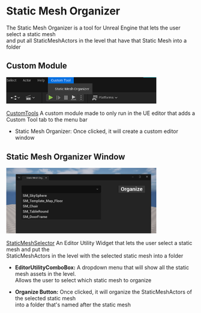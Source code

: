 # Static Mesh Organizer

The Static Mesh Organizer is a tool for Unreal Engine that lets the user select a static mesh \
and put all StaticMeshActors in the level that have that Static Mesh into a folder

## Custom Module

<img src = "./readmeAssets/CustomTool.PNG" width = 400>

[CustomTools]("./TechDirectionFinal/Source/CustomTools/Private/CustomTool.cpp")
A custom module made to only run in the UE editor that adds a Custom Tool tab to the menu bar

* Static Mesh Organizer: Once clicked, it will create a custom editor window


## Static Mesh Organizer Window

<img src = "./readmeAssets/MeshSelectorWidget.PNG" width = 400>

[StaticMeshSelector]("./TechDirectionFinal/Source/CustomTools/Private/StaticMeshOrganizer.cpp")
An Editor Utility Widget that lets the user select a static mesh and put the\
StaticMeshActors in the level with the selected static mesh into a folder

* **EditorUtilityComboBox:** A dropdown menu that will show all the static mesh assets in the level.\
  Allows the user to select which static mesh to organize

* **Organize Button:** Once clicked, it will organize the StaticMeshActors of the selected static mesh\
  into a folder that's named after the static mesh
